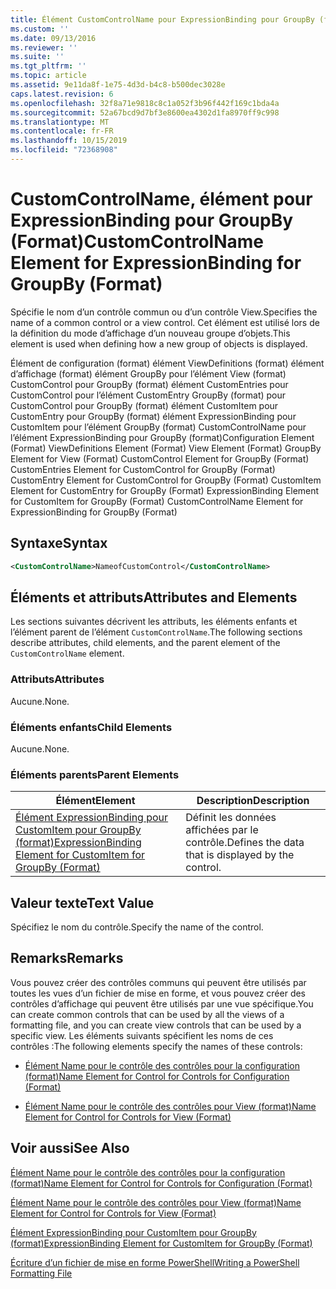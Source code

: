 ```yaml
---
title: Élément CustomControlName pour ExpressionBinding pour GroupBy (format) | Microsoft Docs
ms.custom: ''
ms.date: 09/13/2016
ms.reviewer: ''
ms.suite: ''
ms.tgt_pltfrm: ''
ms.topic: article
ms.assetid: 9e11da8f-1e75-4d3d-b4c8-b500dec3028e
caps.latest.revision: 6
ms.openlocfilehash: 32f8a71e9818c8c1a052f3b96f442f169c1bda4a
ms.sourcegitcommit: 52a67bcd9d7bf3e8600ea4302d1fa8970ff9c998
ms.translationtype: MT
ms.contentlocale: fr-FR
ms.lasthandoff: 10/15/2019
ms.locfileid: "72368908"
---
```

# <a name="customcontrolname-element-for-expressionbinding-for-groupby-format"></a><span data-ttu-id="df56b-102">CustomControlName, élément pour ExpressionBinding pour GroupBy (Format)</span><span class="sxs-lookup"><span data-stu-id="df56b-102">CustomControlName Element for ExpressionBinding for GroupBy (Format)</span></span>

<span data-ttu-id="df56b-103">Spécifie le nom d’un contrôle commun ou d’un contrôle View.</span><span class="sxs-lookup"><span data-stu-id="df56b-103">Specifies the name of a common control or a view control.</span></span> <span data-ttu-id="df56b-104">Cet élément est utilisé lors de la définition du mode d’affichage d’un nouveau groupe d’objets.</span><span class="sxs-lookup"><span data-stu-id="df56b-104">This element is used when defining how a new group of objects is displayed.</span></span>

<span data-ttu-id="df56b-105">Élément de configuration (format) élément ViewDefinitions (format) élément d’affichage (format) élément GroupBy pour l’élément View (format) CustomControl pour GroupBy (format) élément CustomEntries pour CustomControl pour l’élément CustomEntry GroupBy (format) pour CustomControl pour GroupBy (format) élément CustomItem pour CustomEntry pour GroupBy (format) élément ExpressionBinding pour CustomItem pour l’élément GroupBy (format) CustomControlName pour l’élément ExpressionBinding pour GroupBy (format)</span><span class="sxs-lookup"><span data-stu-id="df56b-105">Configuration Element (Format) ViewDefinitions Element (Format) View Element (Format) GroupBy Element for View (Format) CustomControl Element for GroupBy (Format) CustomEntries Element for CustomControl for GroupBy (Format) CustomEntry Element for CustomControl for GroupBy (Format) CustomItem Element for CustomEntry for GroupBy (Format) ExpressionBinding Element for CustomItem for GroupBy (Format) CustomControlName Element for ExpressionBinding for GroupBy (Format)</span></span>

## <a name="syntax"></a><span data-ttu-id="df56b-106">Syntaxe</span><span class="sxs-lookup"><span data-stu-id="df56b-106">Syntax</span></span>

```xml
<CustomControlName>NameofCustomControl</CustomControlName>
```

## <a name="attributes-and-elements"></a><span data-ttu-id="df56b-107">Éléments et attributs</span><span class="sxs-lookup"><span data-stu-id="df56b-107">Attributes and Elements</span></span>

<span data-ttu-id="df56b-108">Les sections suivantes décrivent les attributs, les éléments enfants et l’élément parent de l’élément `CustomControlName`.</span><span class="sxs-lookup"><span data-stu-id="df56b-108">The following sections describe attributes, child elements, and the parent element of the `CustomControlName` element.</span></span>

### <a name="attributes"></a><span data-ttu-id="df56b-109">Attributs</span><span class="sxs-lookup"><span data-stu-id="df56b-109">Attributes</span></span>

<span data-ttu-id="df56b-110">Aucune.</span><span class="sxs-lookup"><span data-stu-id="df56b-110">None.</span></span>

### <a name="child-elements"></a><span data-ttu-id="df56b-111">Éléments enfants</span><span class="sxs-lookup"><span data-stu-id="df56b-111">Child Elements</span></span>

<span data-ttu-id="df56b-112">Aucune.</span><span class="sxs-lookup"><span data-stu-id="df56b-112">None.</span></span>

### <a name="parent-elements"></a><span data-ttu-id="df56b-113">Éléments parents</span><span class="sxs-lookup"><span data-stu-id="df56b-113">Parent Elements</span></span>

|<span data-ttu-id="df56b-114">Élément</span><span class="sxs-lookup"><span data-stu-id="df56b-114">Element</span></span>|<span data-ttu-id="df56b-115">Description</span><span class="sxs-lookup"><span data-stu-id="df56b-115">Description</span></span>|
|-------------|-----------------|
|[<span data-ttu-id="df56b-116">Élément ExpressionBinding pour CustomItem pour GroupBy (format)</span><span class="sxs-lookup"><span data-stu-id="df56b-116">ExpressionBinding Element for CustomItem for GroupBy (Format)</span></span>](./expressionbinding-element-for-customitem-for-groupby-format.md)|<span data-ttu-id="df56b-117">Définit les données affichées par le contrôle.</span><span class="sxs-lookup"><span data-stu-id="df56b-117">Defines the data that is displayed by the control.</span></span>|

## <a name="text-value"></a><span data-ttu-id="df56b-118">Valeur texte</span><span class="sxs-lookup"><span data-stu-id="df56b-118">Text Value</span></span>

<span data-ttu-id="df56b-119">Spécifiez le nom du contrôle.</span><span class="sxs-lookup"><span data-stu-id="df56b-119">Specify the name of the control.</span></span>

## <a name="remarks"></a><span data-ttu-id="df56b-120">Remarks</span><span class="sxs-lookup"><span data-stu-id="df56b-120">Remarks</span></span>

<span data-ttu-id="df56b-121">Vous pouvez créer des contrôles communs qui peuvent être utilisés par toutes les vues d’un fichier de mise en forme, et vous pouvez créer des contrôles d’affichage qui peuvent être utilisés par une vue spécifique.</span><span class="sxs-lookup"><span data-stu-id="df56b-121">You can create common controls that can be used by all the views of a formatting file, and you can create view controls that can be used by a specific view.</span></span> <span data-ttu-id="df56b-122">Les éléments suivants spécifient les noms de ces contrôles :</span><span class="sxs-lookup"><span data-stu-id="df56b-122">The following elements specify the names of these controls:</span></span>

- [<span data-ttu-id="df56b-123">Élément Name pour le contrôle des contrôles pour la configuration (format)</span><span class="sxs-lookup"><span data-stu-id="df56b-123">Name Element for Control for Controls for Configuration (Format)</span></span>](./name-element-for-control-for-controls-for-configuration-format.md)

- [<span data-ttu-id="df56b-124">Élément Name pour le contrôle des contrôles pour View (format)</span><span class="sxs-lookup"><span data-stu-id="df56b-124">Name Element for Control for Controls for View (Format)</span></span>](./name-element-for-control-for-controls-for-view-format.md)

## <a name="see-also"></a><span data-ttu-id="df56b-125">Voir aussi</span><span class="sxs-lookup"><span data-stu-id="df56b-125">See Also</span></span>

[<span data-ttu-id="df56b-126">Élément Name pour le contrôle des contrôles pour la configuration (format)</span><span class="sxs-lookup"><span data-stu-id="df56b-126">Name Element for Control for Controls for Configuration (Format)</span></span>](./name-element-for-control-for-controls-for-configuration-format.md)

[<span data-ttu-id="df56b-127">Élément Name pour le contrôle des contrôles pour View (format)</span><span class="sxs-lookup"><span data-stu-id="df56b-127">Name Element for Control for Controls for View (Format)</span></span>](./name-element-for-control-for-controls-for-view-format.md)

[<span data-ttu-id="df56b-128">Élément ExpressionBinding pour CustomItem pour GroupBy (format)</span><span class="sxs-lookup"><span data-stu-id="df56b-128">ExpressionBinding Element for CustomItem for GroupBy (Format)</span></span>](./expressionbinding-element-for-customitem-for-groupby-format.md)

[<span data-ttu-id="df56b-129">Écriture d’un fichier de mise en forme PowerShell</span><span class="sxs-lookup"><span data-stu-id="df56b-129">Writing a PowerShell Formatting File</span></span>](./writing-a-powershell-formatting-file.md)
